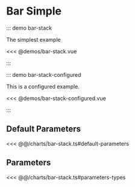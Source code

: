 # Bar Simple

<chart-tags />

::: demo bar-stack

The simplest example

<<< @demos/bar-stack.vue

:::

::: demo bar-stack-configured

This is a configured example.

<<< @demos/bar-stack-configured.vue

:::

## Default Parameters

<<< @@/charts/bar-stack.ts#default-parameters

## Parameters

<<< @@/charts/bar-stack.ts#parameters-types
